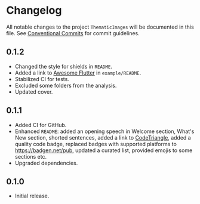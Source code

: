 # Changelog

All notable changes to the project `ThematicImages` will be documented in this file.
See [Conventional Commits](https://conventionalcommits.org) for commit guidelines.

## 0.1.2

- Changed the style for shields in `README`.
- Added a link to [Awesome Flutter](https://github.com/Solido/awesome-flutter) in `example/README`.
- Stabilized CI for tests.
- Excluded some folders from the analysis.
- Updated cover.

## 0.1.1

- Added CI for GitHub.
- Enhanced `README`: added an opening speech in Welcome section, What's New section, shorted sentences, added a link to [CodeTriangle](https://codetriage.com), added a quality code badge, replaced badges with supported platforms to <https://badgen.net/pub>, updated a curated list, provided emojis to some sections etc.
- Upgraded dependencies.

## 0.1.0

- Initial release.
